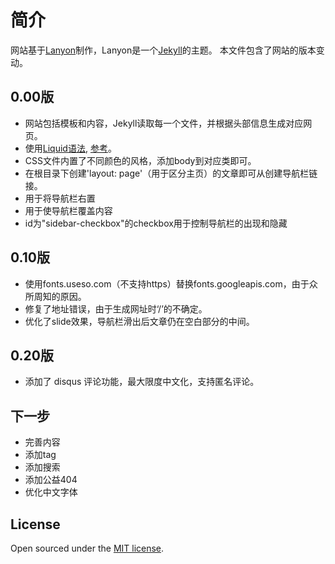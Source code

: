 # 简介

网站基于[Lanyon](https://github.com/poole/lanyon)制作，Lanyon是一个[Jekyll](http://jekyllrb.com)的主题。
本文件包含了网站的版本变动。

## 0.00版

* 网站包括模板和内容，Jekyll读取每一个文件，并根据头部信息生成对应网页。
* 使用[Liquid语法](https://github.com/Shopify/liquid/wiki/Liquid-for-Designers), [参考](http://blog.csdn.net/dont27/article/details/38097581)。
* CSS文件内置了不同颜色的风格，添加body到对应类即可。
* 在根目录下创建'layout: page'（用于区分主页）的文章即可从创建导航栏链接。
* <body class="layout-reverse">用于将导航栏右置
* <body class="sidebar-overlay">用于使导航栏覆盖内容
* id为"sidebar-checkbox"的checkbox用于控制导航栏的出现和隐藏

## 0.10版

* 使用fonts.useso.com（不支持https）替换fonts.googleapis.com，由于众所周知的原因。
* 修复了地址错误，由于生成网址时‘/’的不确定。
* 优化了slide效果，导航栏滑出后文章仍在空白部分的中间。

## 0.20版

* 添加了 disqus 评论功能，最大限度中文化，支持匿名评论。

## 下一步

* 完善内容
* 添加tag
* 添加搜索
* 添加公益404
* 优化中文字体

## License

Open sourced under the [MIT license](LICENSE.md).

